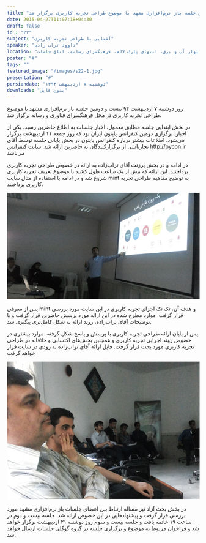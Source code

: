 ```yaml
---
title: "بیست و دومین جلسه باز نرم‌افزاری مشهد با موضوع طراحی تجربه کاربری برگزار شد"
date: 2015-04-27T11:07:18+04:30
draft: false
id : "۲۲"
subject: "آشنایی با طراحی تجربه کاربری"
speaker: "داوود تراب زاده"
location: "بلوار آب و برق، انتهای پارک لاله، فرهنگسرای رسانه، اتاق جلسات"
poster: "#"
tags: ""
featured_image: "/images/s22-1.jpg"
presentation: "#"
persiandate: "دوشنبه ۷ اردیبهشت ۱۳۹۴"
downloads: "بدون فایل"
---
```


روز دوشنبه ۷ اردیبهشت ۹۴ بیست و دومین جلسه باز نرم‌افزاری مشهد با موضوع طراحی تجربه کاربری در محل فرهنگسرای فناوری و رسانه برگزار شد.

در بخش ابتدایی جلسه مطابق معمول، اخبار جلسات به اطلاع حاضرین رسید. یکی از اخبار، برگزاری دومین کنفرانس پایتون ایران بود که روز جمعه ۱۱ اردیبهشت برگزار می‌شود. اطلاعات بیشتر درباره کنفرانس پایتون در بخش پایانی جلسه توسط آقای نجارباشی از برگزارکنندگان به حاضرین ارائه شد. سایت کنفرانس http://pycon.ir می‌باشد

در ادامه و در بخش پرزنت آقای تراب‌زاده به ارائه در خصوص طراحی تجربه کاربری پرداختند. این ارائه که بیش از یک ساعت طول کشید با موضوع تعریف تجربه کاربری شروع شد و در ادامه با استفاده از مثال سایت mint به توضیح مفاهیم طراحی تجربه کاربری پرداختند.

![](/images/s22-1.jpg)


پس از معرفی mint و هدف آن، تک تک اجزای تجربه کاربری در این سایت مورد بررسی قرار گرفت. موارد مطرح شده در این ارائه مورد پرسش حاضرین قرار گرفت و با توضیحات آقای تراب‌زاده، روند ارائه به شکل کامل‌تری پیگیری شد.

پس از پایان ارائه طراحی تجربه کاربری با پرسش‌ و پاسخ شکل گرفته، موارد بیشتری در خصوص روند اجرایی تجربه کاربری و همچنین بخش‌های اکتسابی و خلاقانه در طراحی تجربه کاربری مورد بحث قرار گرفت. فایل ارائه آقای تراب‌زاده به زودی در سایت قرار خواهد گرفت


![](/images/s22-3.jpg)

در بخش بحث آزاد نیز مساله ارتباط بین اعضای جلسات باز نرم‌افزاری مشهد مورد بررسی قرار گرفت و پیشنهادهایی در این خصوص ارائه شد. جلسه بیست و دوم در ساعت ۱۹ خاتمه یافت و جلسه بیست و سوم روز دوشنبه ۲۱ اردیبهشت برگزار خواهد شد و فراخوان مربوط به موضوع و برگزاری جلسه در گروه گوگلی جلسات ارسال خواهد شد.